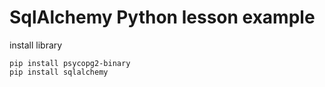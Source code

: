 # SqlAlchemy Python lesson example 
 
install library 
    
```
pip install psycopg2-binary 
pip install sqlalchemy 
``` 
  
  
 
 
